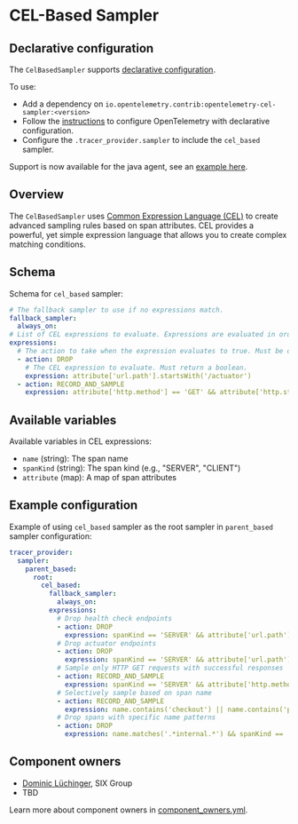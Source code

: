 # CEL-Based Sampler

## Declarative configuration

The `CelBasedSampler` supports [declarative configuration](https://opentelemetry.io/docs/languages/java/configuration/#declarative-configuration).

To use:

* Add a dependency on `io.opentelemetry.contrib:opentelemetry-cel-sampler:<version>`
* Follow the [instructions](https://github.com/open-telemetry/opentelemetry-java/blob/main/sdk-extensions/incubator/README.md#declarative-configuration) to configure OpenTelemetry with declarative configuration.
* Configure the `.tracer_provider.sampler` to include the `cel_based` sampler.

Support is now available for the java agent, see an [example here](https://github.com/open-telemetry/opentelemetry-java-examples/blob/main/javaagent).

## Overview

The `CelBasedSampler` uses [Common Expression Language (CEL)](https://github.com/google/cel-spec) to create advanced sampling rules based on span attributes. CEL provides a powerful, yet simple expression language that allows you to create complex matching conditions.

## Schema

Schema for `cel_based` sampler:

```yaml
# The fallback sampler to use if no expressions match.
fallback_sampler:
  always_on:
# List of CEL expressions to evaluate. Expressions are evaluated in order.
expressions:
  # The action to take when the expression evaluates to true. Must be one of: DROP, RECORD_AND_SAMPLE.
  - action: DROP
    # The CEL expression to evaluate. Must return a boolean.
    expression: attribute['url.path'].startsWith('/actuator')
  - action: RECORD_AND_SAMPLE
    expression: attribute['http.method'] == 'GET' && attribute['http.status_code'] < 400
```

## Available variables

Available variables in CEL expressions:

* `name` (string): The span name
* `spanKind` (string): The span kind (e.g., "SERVER", "CLIENT")
* `attribute` (map): A map of span attributes

## Example configuration

Example of using `cel_based` sampler as the root sampler in `parent_based` sampler configuration:

```yaml
tracer_provider:
  sampler:
    parent_based:
      root:
        cel_based:
          fallback_sampler:
            always_on:
          expressions:
            # Drop health check endpoints
            - action: DROP
              expression: spanKind == 'SERVER' && attribute['url.path'].startsWith('/health')
            # Drop actuator endpoints
            - action: DROP
              expression: spanKind == 'SERVER' && attribute['url.path'].startsWith('/actuator')
            # Sample only HTTP GET requests with successful responses
            - action: RECORD_AND_SAMPLE
              expression: spanKind == 'SERVER' && attribute['http.method'] == 'GET' && attribute['http.status_code'] < 400
            # Selectively sample based on span name
            - action: RECORD_AND_SAMPLE
              expression: name.contains('checkout') || name.contains('payment')
            # Drop spans with specific name patterns
            - action: DROP
              expression: name.matches('.*internal.*') && spanKind == 'INTERNAL'
```

## Component owners

* [Dominic Lüchinger](https://github.com/dol), SIX Group
* TBD

Learn more about component owners in [component_owners.yml](../.github/component_owners.yml).
